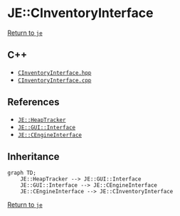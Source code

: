 # JE::CInventoryInterface

[Return to `je`](/docs/je.md)

## C++

- [`CInventoryInterface.hpp`](/src/je/CInventoryInterface.hpp)
- [`CInventoryInterface.cpp`](/src/je/CInventoryInterface.cpp)

## References

- [`JE::HeapTracker`](/docs/je/HeapTracker.md)
- [`JE::GUI::Interface`](/docs/je/GUI/Interface.md)
- [`JE::CEngineInterface`](/docs/je/CEngineInterface.md)

## Inheritance

```mermaid
graph TD;
    JE::HeapTracker --> JE::GUI::Interface
    JE::GUI::Interface --> JE::CEngineInterface
    JE::CEngineInterface --> JE::CInventoryInterface
```

[Return to `je`](/docs/je.md)